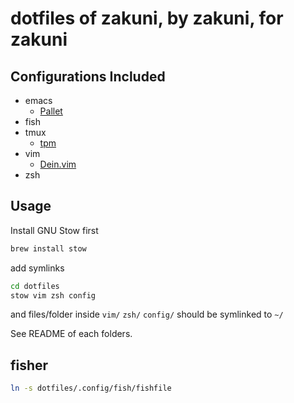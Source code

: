 dotfiles of zakuni, by zakuni, for zakuni
===

## Configurations Included
 - emacs
   - [Pallet](https://github.com/rdallasgray/pallet)
 - fish
 - tmux
   - [tpm](https://github.com/tmux-plugins/tpm)
 - vim
   - [Dein.vim](https://github.com/Shougo/dein.vim)
 - zsh

## Usage
Install GNU Stow first
```sh
brew install stow
```

add symlinks
```sh
cd dotfiles
stow vim zsh config
```
and files/folder inside `vim/` `zsh/` `config/` should be symlinked to `~/`

See README of each folders.

## fisher

```sh
ln -s dotfiles/.config/fish/fishfile
```

